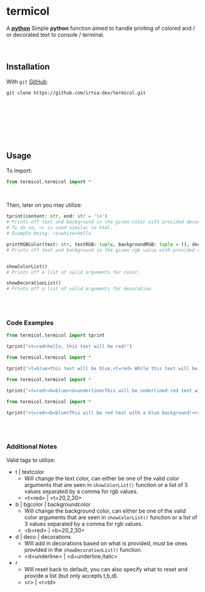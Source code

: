# **termicol**
A [**python**](https://www.python.org) Simple **python** function aimed to handle printing of colored and / or decorated text to console / terminal.
<br />
<br />
​<br />
## Installation
With `git` [GitHub](https://github.com/irtsa-dev/termicol):
```
git clone https://github.com/irtsa-dev/termicol.git
```
<br />
<br />
<br />
<br />
<br />
<br />

## Usage
To import:
```py
from termicol.termicol import *
```
<br />

Then, later on you may utilize:
```py
tprint(content: str, end: str = '\n')
# Prints off text and background in the given color with provided decorations.
# To do so, <> is used similar to html.
# Example being: <t=white>hello

printRGBColor(text: str, textRGB: tuple, backgroundRGB: tuple = (), decorations: list | str = [], end: str = '\n')
# Prints off text and background in the given rgb value with provided decorations.


showColorList()
# Prints off a list of valid arguments for color.

showDecorationList()
# Prints off a list of valid arguments for decoration.
```
​
<br />
<br />
### Code Examples
```py
from termicol.termicol import tprint

tprint("<t=red>hello, this text will be red!")
```
```py
from termicol.termicol import *

tprint("<t=blue>this text will be blue,<t=red> While this text will be red!")
```
```py
from termicol.termicol import *

tprint("<t=red><b=blue><d=underline>This will be underlined red text with blue background!")
```
```py
from termicol.termicol import *

tprint("<t=red><b=blue>This will be red text with a blue background!<r>This will now be the default text.<t=red> Back to red text!<b=white> A blue backround is added.<r=b> Background is now default.")
```
​
<br />
<br />
### Additional Notes
Valid tags to utilize:
- t | textcolor
  - Will change the text color, can either be one of the valid color arguments that are seen in `showColorList()` function or a list of 3 values separated by a comma for rgb values.
  - \<t=red\> | \<t=20,2,30\>
- b | bgcolor | backgroundcolor
  - Will change the background color, can either be one of the valid color arguments that are seen in `showColorList()` function or a list of 3 values separated by a comma for rgb values.
  - \<b=red\> | \<b=20,2,30\>
- d | deco | decorations
  - Will add in decorations based on what is provided, must be ones provided in the `showDecorationList()` function.
  - \<d=underline\> | \<d=underline,italic\>
- r
  - Will reset back to default, you can also specify what to reset and provide a list (but only accepts t,b,d).
  - \<r\> | \<r=td\>

